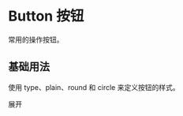 # Button 按钮

常用的操作按钮。

## 基础用法

使用 type、plain、round 和 circle 来定义按钮的样式。

<div class="example">
  <button-basic></button-basic>
  <div class="tool-box">
    <span @click="expand">展开</span>
  </div>
  <div style="display:none">

```vue
<script setup>
console.log(123)
</script>
```

  </div>
</div>

<script setup lang="ts">
import { ref } from 'vue'
import buttonBasic from './basic.vue'

const expand = (e: MouseEvent) => {
  const target = e.target as HTMLElement
  const code = target.parentNode?.nextSibling as HTMLElement
  if (code.style.display === 'none') {
    code.style.display = 'block'
    target.innerText = '收起'
  } else {
    code.style.display = 'none'
    target.innerText = '展开'
  }
}
</script>

<style scoped>
</style>
